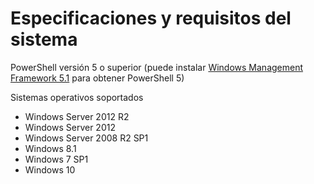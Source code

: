 # Especificaciones y requisitos del sistema

PowerShell versión 5 o superior (puede instalar [Windows Management Framework 5.1](https://www.microsoft.com/en-us/download/details.aspx?id=54616) para obtener PowerShell 5)

Sistemas operativos soportados

* Windows Server 2012 R2
* Windows Server 2012
* Windows Server 2008 R2 SP1
* Windows 8.1
* Windows 7 SP1
* Windows 10

